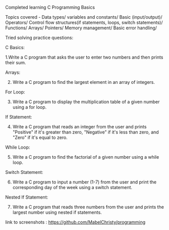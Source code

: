 Completed learning C Programming Basics

Topics covered - Data types/
                 variables and constants/
                 Basic (input/output)/
                 Operators/
                 Control flow structures(if statements, loops, switch statements)/
                 Functions/
                 Arrays/
                 Pointers/
                 Memory management/
                 Basic error handling/

Tried solving practice questions:

 C Basics:

  1.Write a C program that asks the user to enter two numbers and then prints their sum.

Arrays: 

2) Write a C program to find the largest element in an array of integers.

For Loop: 

3) Write a C program to display the multiplication table of a given number using a for loop.

If Statement: 

4) Write a C program that reads an integer from the user and prints "Positive" if it's greater than zero, "Negative" if it's less than zero, and "Zero" if it's equal to zero.

While Loop: 

5) Write a C program to find the factorial of a given number using a while loop.

Switch Statement: 

6) Write a C program to input a number (1-7) from the user and print the corresponding day of the week using a switch statement.

Nested If Statement: 

7) Write a C program that reads three numbers from the user and prints the largest number using nested if statements.


link to screenshots : https://github.com/MabelChristy/programming
